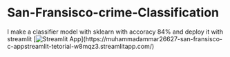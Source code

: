 # San-Fransisco-crime-Classification
I make a classifier model with sklearn with accoracy 84% and deploy it with streamlit
[![Streamlit App](https://static.streamlit.io/badges/st...)](https://muhammadammar26627-san-fransisco-c-appstreamlit-tetorial-w8mqz3.streamlitapp.com/)
